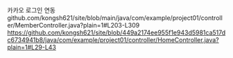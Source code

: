 카카오 로그인 연동
github.com/kongsh621/site/blob/main/java/com/example/project01/controller/MemberController.java?plain=1#L203-L309
https://github.com/kongsh621/site/blob/449a2174ee955f1e943d5981ca517dc6734941b8/java/com/example/project01/controller/HomeController.java?plain=1#L29-L43
